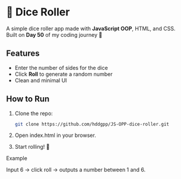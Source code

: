 # 🎲 Dice Roller

A simple dice roller app made with **JavaScript OOP**, HTML, and CSS.  
Built on **Day 50** of my coding journey 🚀

## Features
- Enter the number of sides for the dice
- Click **Roll** to generate a random number
- Clean and minimal UI

## How to Run
1. Clone the repo:
   ```bash
   git clone https://github.com/hddgpp/JS-OPP-dice-roller.git

2. Open index.html in your browser.

3. Start rolling! 🎲

Example

Input 6 → click roll → outputs a number between 1 and 6.
